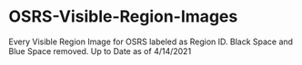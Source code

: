 # OSRS-Visible-Region-Images
Every Visible Region Image for OSRS labeled as Region ID. Black Space and Blue Space removed.
Up to Date as of 4/14/2021
